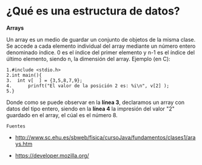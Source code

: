 # ¿Qué es una estructura de datos?

**Arrays**

Un array es un medio de guardar un conjunto de objetos de la misma clase. Se accede a cada elemento individual del array mediante un número entero denominado índice. 0 es el índice del primer elemento y n-1 es el índice del último elemento, siendo n, la dimensión del array. Ejemplo (en C):

	1.#include <stdio.h>
	2.int main(){
    3.	int v[  ] = {3,5,8,7,9};
	4.		prinft("El valor de la posición 2 es: %i\n", v[2] );
	5.}

Donde como se puede observar en la **línea 3**, declaramos un array con datos del tipo entero, siendo en la **línea 4** la impresión del valor "2" guardado en el array, el cúal es el número 8.

`Fuentes`

- http://www.sc.ehu.es/sbweb/fisica/cursoJava/fundamentos/clases1/arays.htm

- https://developer.mozilla.org/

